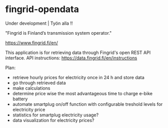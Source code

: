 # fingrid-opendata

Under development | Työn alla !!

"Fingrid is Finland’s transmission system operator."

https://www.fingrid.fi/en/

This application is for retrieving data through Fingrid's open REST API interface.
API instructions: https://data.fingrid.fi/en/instructions

Plan:

- retrieve hourly prices for electricity once in 24 h and store data
- go through retrieved data
- make calculations 
- determine price wise the most advantageous time to charge e-bike battery
- automate smartplug on/off function with configurable treshold levels for electricity price
- statistics for smartplug electricity usage?
- data visualization for electricity prices?

